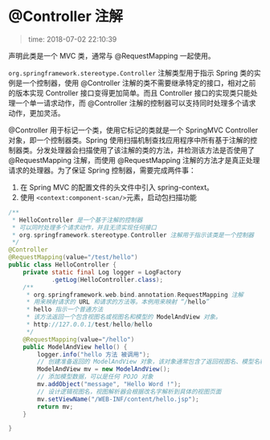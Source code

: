 # @Controller  注解
>time: 2018-07-02 22:10:39

声明此类是一个 MVC 类，通常与 @RequestMapping 一起使用。

`org.springframework.stereotype.Controller` 注解类型用于指示 Spring 类的实例是一个控制器，使用 @Controller 注解的类不需要继承特定的接口，相对之前的版本实现 Controller 接口变得更加简单。而且 Controller 接口的实现类只能处理一个单一请求动作，而 @Controller 注解的控制器可以支持同时处理多个请求动作，更加灵活。

@Controller 用于标记一个类，使用它标记的类就是一个 SpringMVC Controller 对象，即一个控制器类。Spring 使用扫描机制查找应用程序中所有基于注解的控制器类。分发处理器会扫描使用了该注解的类的方法，并检测该方法是否使用了 @RequestMapping 注解，而使用 @RequestMapping 注解的方法才是真正处理请求的处理器。为了保证 Spring 控制器，需要完成两件事：
1. 在 Spring MVC 的配置文件的头文件中引入 spring-context。
2. 使用 `<context:component-scan/>`元素，启动包扫描功能


```java
/**
 * HelloController 是一个基于注解的控制器
 * 可以同时处理多个请求动作，并且无须实现任何接口
 * org.springframework.stereotype.Controller 注解用于指示该类是一个控制器
 */
@Controller
@RequestMapping(value="/test/hello")
public class HelloController {
    private static final Log logger = LogFactory
            .getLog(HelloController.class);
    /**
     * org.springframework.web.bind.annotation.RequestMapping 注解
     * 用来映射请求的 URL 和请求的方法等。本例用来映射 “/hello”
     * hello 指示一个普通方法
     * 该方法返回一个包含视图名或视图名和模型的 ModelAndView 对象。
     * http://127.0.0.1/test/hello/hello
     */
    @RequestMapping(value="/hello")
    public ModelAndView hello() {
        logger.info("hello 方法 被调用");
        // 创建准备返回的 ModelAndView 对象，该对象通常包含了返回视图名、模型名称以及模型对象
        ModelAndView mv = new ModelAndView();
        // 添加模型数据，可以是任何 POJO 对象
        mv.addObject("message", "Hello Word !");
        // 设计逻辑视图名，视图解析器会根据改名字解析到具体的视图页面
        mv.setViewName("/WEB-INF/content/hello.jsp");
        return mv;
    }

}
```
